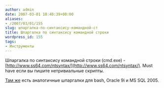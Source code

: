 ```yaml
---
author: admin
date: 2007-03-01 18:40:39+00:00
aliases:
- /2007/03/01/155
slug: шпаргалка-по-синтаксису-командной-ст
title: Шпаргалка по синтаксису командной строки
wordpress_id: 155
tags:
- Инструменты
---
```


Шпаргалка по синтаксису командной строки (cmd.exe) - [http://www.ss64.com/ntsyntax/](http://www.ss64.com/ntsyntax/). Must have если вы пишите нетривиальные скрипты. 

[Там же](http://www.ss64.com/index.html) есть аналогичные шпаргалки для bash, Oracle 9i и MS SQL 2005.
